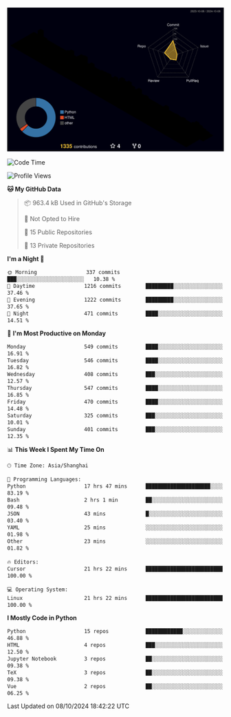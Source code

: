 <!--![](https://raw.githubusercontent.com/BorisYang326/BorisYang326/output/github-contribution-grid-snake-dark.svg) -->
![](./profile-3d-contrib/profile-night-rainbow.svg)
<!--START_SECTION:waka-->
![Code Time](http://img.shields.io/badge/Code%20Time-527%20hrs%2057%20mins-blue)

![Profile Views](http://img.shields.io/badge/Profile%20Views-1-blue)

**🐱 My GitHub Data** 

> 📦 963.4 kB Used in GitHub's Storage 
 > 
> 🚫 Not Opted to Hire
 > 
> 📜 15 Public Repositories 
 > 
> 🔑 13 Private Repositories 
 > 
**I'm a Night 🦉** 

```text
🌞 Morning                337 commits         ███░░░░░░░░░░░░░░░░░░░░░░   10.38 % 
🌆 Daytime                1216 commits        █████████░░░░░░░░░░░░░░░░   37.46 % 
🌃 Evening                1222 commits        █████████░░░░░░░░░░░░░░░░   37.65 % 
🌙 Night                  471 commits         ████░░░░░░░░░░░░░░░░░░░░░   14.51 % 
```
📅 **I'm Most Productive on Monday** 

```text
Monday                   549 commits         ████░░░░░░░░░░░░░░░░░░░░░   16.91 % 
Tuesday                  546 commits         ████░░░░░░░░░░░░░░░░░░░░░   16.82 % 
Wednesday                408 commits         ███░░░░░░░░░░░░░░░░░░░░░░   12.57 % 
Thursday                 547 commits         ████░░░░░░░░░░░░░░░░░░░░░   16.85 % 
Friday                   470 commits         ████░░░░░░░░░░░░░░░░░░░░░   14.48 % 
Saturday                 325 commits         ███░░░░░░░░░░░░░░░░░░░░░░   10.01 % 
Sunday                   401 commits         ███░░░░░░░░░░░░░░░░░░░░░░   12.35 % 
```


📊 **This Week I Spent My Time On** 

```text
🕑︎ Time Zone: Asia/Shanghai

💬 Programming Languages: 
Python                   17 hrs 47 mins      █████████████████████░░░░   83.19 % 
Bash                     2 hrs 1 min         ██░░░░░░░░░░░░░░░░░░░░░░░   09.48 % 
JSON                     43 mins             █░░░░░░░░░░░░░░░░░░░░░░░░   03.40 % 
YAML                     25 mins             ░░░░░░░░░░░░░░░░░░░░░░░░░   01.98 % 
Other                    23 mins             ░░░░░░░░░░░░░░░░░░░░░░░░░   01.82 % 

🔥 Editors: 
Cursor                   21 hrs 22 mins      █████████████████████████   100.00 % 

💻 Operating System: 
Linux                    21 hrs 22 mins      █████████████████████████   100.00 % 
```

**I Mostly Code in Python** 

```text
Python                   15 repos            ████████████░░░░░░░░░░░░░   46.88 % 
HTML                     4 repos             ███░░░░░░░░░░░░░░░░░░░░░░   12.50 % 
Jupyter Notebook         3 repos             ██░░░░░░░░░░░░░░░░░░░░░░░   09.38 % 
TeX                      3 repos             ██░░░░░░░░░░░░░░░░░░░░░░░   09.38 % 
Vue                      2 repos             ██░░░░░░░░░░░░░░░░░░░░░░░   06.25 % 
```




 Last Updated on 08/10/2024 18:42:22 UTC
<!--END_SECTION:waka-->
